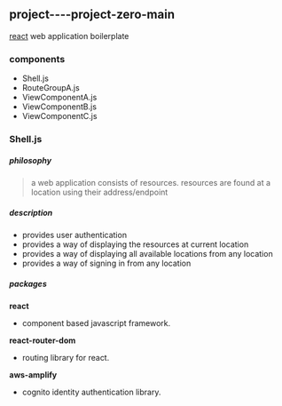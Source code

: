 ## project----project-zero-main  
[react](https://reactjs.org 'react homepage') web application boilerplate
### components
* Shell.js
* RouteGroupA.js
* ViewComponentA.js
* ViewComponentB.js
* ViewComponentC.js

### Shell.js
##### philosophy
> a web application consists of resources.  resources are found at a location using their address/endpoint
##### description
* provides user authentication
* provides a way of displaying the resources at current location
* provides a way of displaying all available locations from any location
* provides a way of signing in from any location 
##### packages
**react**  
  * component based javascript framework.
  
**react-router-dom**  
  * routing library for react.
  
**aws-amplify**  
  * cognito identity authentication library.
